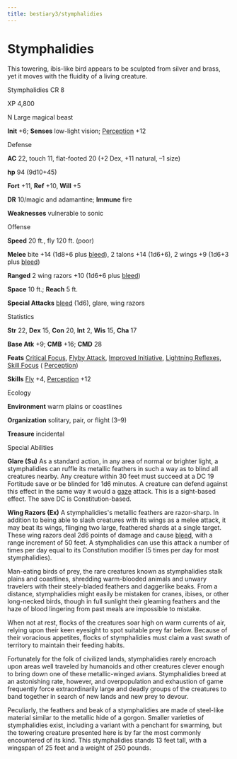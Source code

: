 ```yaml
---
title: bestiary3/stymphalidies
---
```

# Stymphalidies

This towering, ibis-like bird appears to be sculpted from silver and brass, yet it moves with the fluidity of a living creature.

Stymphalidies CR 8

XP 4,800

N Large magical beast

**Init** +6; **Senses** low-light vision; [Perception](skill_dir/perception#_perception) +12

Defense

**AC** 22, touch 11, flat-footed 20 (+2 Dex, +11 natural, –1 size)

**hp** 94 (9d10+45)

**Fort** +11, **Ref** +10, **Will** +5

**DR** 10/magic and adamantine; **Immune** fire

**Weaknesses** vulnerable to sonic

Offense

**Speed** 20 ft., fly 120 ft. (poor)

**Melee** bite +14 (1d8+6 plus [bleed](monster_dir/universalMonsterRules#_bleed)), 2 talons +14 (1d6+6), 2 wings +9 (1d6+3 plus [bleed](monsters/universalMonsterRules#_bleed))

**Ranged** 2 wing razors +10 (1d6+6 plus [bleed](monster_dir/universalMonsterRules#_bleed))

**Space** 10 ft.; **Reach** 5 ft.

**Special Attacks** [bleed](monsters/universalMonsterRules#_bleed) (1d6), glare, wing razors

Statistics

**Str** 22, **Dex** 15, **Con** 20, **Int** 2, **Wis** 15, **Cha** 17

**Base Atk** +9; **CMB** +16; **CMD** 28

**Feats** [Critical Focus](feats#_critical-focus), [Flyby Attack](monster_dir/monsterFeats#_flyby-attack), [Improved Initiative](feats#_improved-initiative), [Lightning Reflexes](feats#_lightning-reflexes), [Skill Focus](feats#_skill-focus) ( [Perception](skills/perception#_perception))

**Skills** [Fly](skill_dir/fly#_fly) +4, [Perception](skills/perception#_perception) +12

Ecology

**Environment** warm plains or coastlines

**Organization** solitary, pair, or flight (3–9)

**Treasure** incidental

Special Abilities

**Glare (Su)** As a standard action, in any area of normal or brighter light, a stymphalidies can ruffle its metallic feathers in such a way as to blind all creatures nearby. Any creature within 30 feet must succeed at a DC 19 Fortitude save or be blinded for 1d6 minutes. A creature can defend against this effect in the same way it would a [gaze](monster_dir/universalMonsterRules#_gaze) attack. This is a sight-based effect. The save DC is Constitution-based.

**Wing Razors (Ex)** A stymphalidies's metallic feathers are razor-sharp. In addition to being able to slash creatures with its wings as a melee attack, it may beat its wings, flinging two large, feathered shards at a single target. These wing razors deal 2d6 points of damage and cause [bleed](monsters/universalMonsterRules#_bleed), with a range increment of 50 feet. A stymphalidies can use this attack a number of times per day equal to its Constitution modifier (5 times per day for most stymphalidies).

Man-eating birds of prey, the rare creatures known as stymphalidies stalk plains and coastlines, shredding warm-blooded animals and unwary travelers with their steely-bladed feathers and daggerlike beaks. From a distance, stymphalidies might easily be mistaken for cranes, ibises, or other long-necked birds, though in full sunlight their gleaming feathers and the haze of blood lingering from past meals are impossible to mistake.

When not at rest, flocks of the creatures soar high on warm currents of air, relying upon their keen eyesight to spot suitable prey far below. Because of their voracious appetites, flocks of stymphalidies must claim a vast swath of territory to maintain their feeding habits.

Fortunately for the folk of civilized lands, stymphalidies rarely encroach upon areas well traveled by humanoids and other creatures clever enough to bring down one of these metallic-winged avians. Stymphalidies breed at an astonishing rate, however, and overpopulation and exhaustion of game frequently force extraordinarily large and deadly groups of the creatures to band together in search of new lands and new prey to devour.

Peculiarly, the feathers and beak of a stymphalidies are made of steel-like material similar to the metallic hide of a gorgon. Smaller varieties of stymphalidies exist, including a variant with a penchant for swarming, but the towering creature presented here is by far the most commonly encountered of its kind. This stymphalidies stands 13 feet tall, with a wingspan of 25 feet and a weight of 250 pounds.

